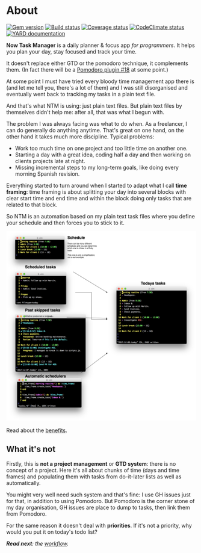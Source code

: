 # About

[![Gem version][GV img]][Gem version]
[![Build status][BS img]][Build status]
[![Coverage status][CS img]][Coverage status]
[![CodeClimate status][CC img]][CodeClimate status]
[![YARD documentation][YD img]][YARD documentation]

**Now Task Manager** is a daily planner & focus app *for programmers*. It helps
you plan your day, stay focused and track your time.

It doesn't replace either GTD or the pomodoro technique, it complements them.
(In fact there will be a [Pomodoro plugin #18](https://github.com/botanicus/now-task-manager/issues/18) at some point.)

At some point I must have tried every bloody time management app there is (and let
me tell you, there's a lot of them) and I was still disorganised and eventually
went back to tracking my tasks in a plain text file.

And that's what <abbrev title="Now Task Manager">NTM</abbrev> is using: just plain
text files. But plain text files by themselves didn't help me: after all, that was
what I begun with.

The problem I was always facing was what to do when. As a freelancer, I can do
generally do anything anytime. That's great on one hand, on the other hand it
takes much more discipline. Typical problems:

- Work too much time on one project and too little time on another one.
- Starting a day with a great idea, coding half a day and then working on clients
  projects late at night.
- Missing incremental steps to my long-term goals, like doing every morning Spanish
  revision.

Everything started to turn around when I started to adapt what I call **time framing**:
time framing is about splitting your day into several blocks with clear start time
and end time and within the block doing only tasks that are related to that block.

So <abbrev title="Now Task Manager">NTM</abbrev> is an automation based on my plain
text task files where you define your schedule and then forces you to stick to it.

![Workflow diagram](https://raw.githubusercontent.com/botanicus/now-task-manager/master/doc/diagram.png)

Read about the [benefits](https://github.com/botanicus/now-task-manager/blob/master/doc/benefits.md).

## What it's not

Firstly, this is **not a project management** or **GTD system**: there is no
concept of a project. Here it's all about chunks of time (days and time frames)
and populating them with tasks from do-it-later lists as well as automatically.

You might very well need such system and that's fine: I use GH issues just for that,
in addition to using Pomodoro. But Pomodoro is the corner stone of my day organisation,
GH issues are place to dump to tasks, then link them from Pomodoro.

For the same reason it doesn't deal with **priorities**. If it's not a priority,
why would you put it on today's todo list?

_**Read next**: the [workflow](https://github.com/botanicus/now-task-manager/blob/master/doc/workflow.md)._

[Gem version]: https://rubygems.org/gems/now-task-manager
[Build status]: https://travis-ci.org/botanicus/now-task-manager
[Coverage status]: https://coveralls.io/github/botanicus/now-task-manager
[CodeClimate status]: https://codeclimate.com/github/botanicus/now-task-manager/maintainability
[YARD documentation]: http://www.rubydoc.info/github/botanicus/now-task-manager/master

[GV img]: https://badge.fury.io/rb/now-task-manager.svg
[BS img]: https://travis-ci.org/botanicus/now-task-manager.svg?branch=master
[CS img]: https://img.shields.io/coveralls/botanicus/now-task-manager.svg
[CC img]: https://api.codeclimate.com/v1/badges/a99a88d28ad37a79dbf6/maintainability
[YD img]: http://img.shields.io/badge/yard-docs-blue.svg
